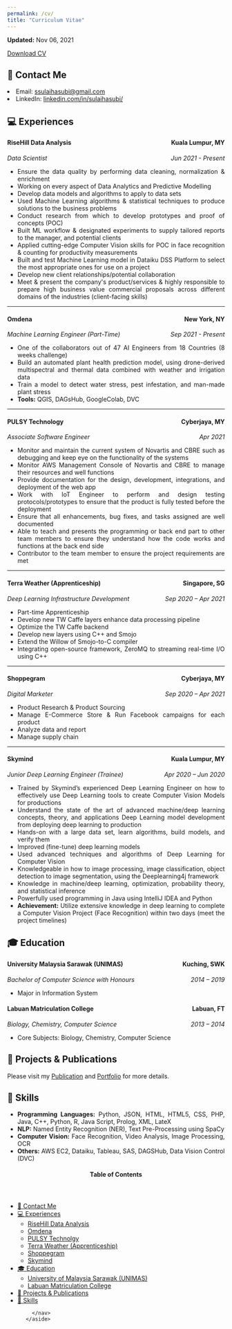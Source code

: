 ```yaml
---
permalink: /cv/
title: "Curriculum Vitae"
---
```

<!-- <p> <img src="https://sulaihasubi.github.io/assets/images/dp-600x600.png" width="250" class="align-center"> </p> -->

<p class="page__date"><strong><i class="fas fa-fw fa-calendar-alt" aria-hidden="true"></i> Updated:</strong> <time datetime="2021-05-11">Nov 06, 2021</time></p>
<a href="https://sulaihasubi.github.io/files/sulaiha-subi-cv.pdf" class="btn btn--info">Download CV</a>


📧 Contact Me
---
 <li> Email: <a href="mailto:ssulaihasubi@gmail.com">ssulaihasubi@gmail.com</a></li>

 <li> LinkedIn: <a href="https://www.linkedin.com/in/sulaihasubi/">linkedin.com/in/sulaihasubi/</a></li>


💻 Experiences
---
<h4 style="text-align:left;"> RiseHill Data Analysis<span style="float:right;">
         Kuala Lumpur, MY
    </span></h4> 
<p style="text-align:left;"><em>Data Scientist<span style="float:right;">
         Jun 2021 - Present</span></em></p>
<ul style="text-align:justify">
  <li>Ensure the data quality by performing data cleaning, normalization & enrichment </li>
  <li>Working on every aspect of Data Analytics and Predictive Modelling</li>
  <li>Develop  data models and algorithms to apply to data sets</li>
  <li>Used Machine Learning algorithms & statistical techniques to produce solutions to the business problems</li>
  <li>Conduct research from which to develop prototypes and proof of concepts (POC) </li>
  <li>Built ML workflow & designated experiments to supply tailored reports to the manager, and  potential clients</li>
  <li>Applied cutting-edge Computer Vision skills  for POC in face recognition & counting for productivity measurements</li>
  <li>Built and test Machine Learning model in Dataiku DSS Platform to select the most appropriate ones for use on a project</li>
  <li>Develop new client relationships/potential collaboration</li>
  <li>Meet & present the company's product/services & highly responsible to prepare high business value commercial proposals across different domains of the industries (client-facing skills)</li>
</ul>

---
<h4 style="text-align:left;">Omdena<span style="float:right;">
         New York, NY</span></h4> 
<p style="text-align:left;"><em>Machine Learning Engineer (Part-Time)<span style="float:right;">
         Sep 2021 - Present</span></em></p>
<ul style="text-align:justify">
  <li>One of the collaborators out of 47 AI Engineers from 18 Countries (8 weeks challenge)</li>
  <li>Build an automated plant health prediction model, using drone-derived multispectral and thermal data combined with weather and irrigation data</li>
  <li>Train a model to detect water stress, pest infestation, and man-made plant stress</li>
  <li><strong>Tools:</strong> QGIS, DAGsHub, GoogleColab, DVC</li>
</ul>

---
<h4 style="text-align:left;">PULSY Technology <span style="float:right;">
         Cyberjaya, MY</span></h4> 
<p style="text-align:left;"><em>Associate Software Engineer<span style="float:right;">
         Apr 2021</span></em></p>
<ul style="text-align:justify">
  <li>Monitor and maintain the current system of Novartis and CBRE such as debugging and  keep eye on the functionality  of the systems</li>
  <li>Monitor AWS Management Console of Novartis and CBRE to manage their resources and well functions</li>
  <li>Provide documentation for the design, development, integrations, and deployment of the web app</li>
  <li>Work with IoT Engineer to perform and design testing protocols/prototypes to ensure that the product is fully tested before the deployment</li>
  <li>Ensure that all enhancements, bug fixes, and tasks assigned are well documented </li>
  <li>Able to teach and presents the programming or back end part to other team members to ensure they understand how the code works and functions at the back end side</li>
  <li>Contributor to the team member to ensure the project requirements are met</li>
</ul>

---
<h4 style="text-align:left;">Terra Weather (Apprenticeship)<span style="float:right;">
        Singapore, SG</span></h4> 
<p style="text-align:left;"><em>Deep Learning Infrastructure Development<span style="float:right;">
         Sep 2020 – Apr 2021</span></em></p>
<ul style="text-align:justify">
  <li>Part-time Apprenticeship</li>
  <li>Develop new TW Caffe layers enhance data processing pipeline</li>
  <li>Optimize the TW Caffe backend</li>
  <li>Develop new layers using C++ and Smojo</li>
  <li>Extend the Willow of Smojo-to-C compiler</li>
  <li>Integrating open-source framework, ZeroMQ to streaming real-time I/O using C++</li>
</ul>

---
<h4 style="text-align:left;">Shoppegram<span style="float:right;">
         Cyberjaya, MY</span></h4> 
<p style="text-align:left;"><em>Digital Marketer<span style="float:right;">
         Sep 2020 – Apr 2021</span></em></p>
<ul style="text-align:justify">
  <li>Product Research & Product Sourcing</li>
  <li>Manage E-Commerce Store & Run Facebook campaigns for each product</li>
  <li>Analyze data and report</li>
  <li>Manage supply chain</li>
</ul>

---
<h4 style="text-align:left;">Skymind<span style="float:right;">
         Kuala Lumpur, MY</span></h4> 
<p style="text-align:left;"><em>Junior Deep Learning Engineer (Trainee)<span style="float:right;">
         Apr 2020 – Jun 2020</span></em></p>
<ul style="text-align:justify">
  <li>Trained by Skymind’s experienced Deep Learning Engineer on how to effectively use Deep Learning tools to create Computer Vision Models for productions</li>
  <li>Understand the state of the art of advanced machine/deep learning concepts, theory, and applications Deep Learning model development from deploying deep learning to production</li>
  <li>Hands-on with a large data set, learn algorithms, build models, and verify them </li>
  <li>Improved (fine-tune) deep learning models</li>
  <li>Used advanced techniques and algorithms of Deep Learning for Computer Vision</li>
  <li>Knowledgeable in how to image processing, image classification, object detection to image segmentation, using the Deeplearning4j framework</li>
  <li>Knowledge in machine/deep learning, optimization, probability theory, and statistical inference</li>
  <li>Powerfully used programming in Java using IntelliJ IDEA and Python</li>
  <li><strong>Achievement:</strong> Utilize extensive knowledge in deep learning to complete a Computer Vision Project (Face Recognition) within two days (meet the project timelines)</li>
</ul>

🎓 Education
---
<h4 style="text-align:left;">University Malaysia Sarawak (UNIMAS)<span style="float:right;">
         Kuching, SWK</span></h4> 
<p style="text-align:left;"><em>Bachelor of Computer Science with Honours <span style="float:right;">
         2014 –  2019</span></em></p>
<ul style="text-align:justify">
  <li>Major in Information System</li>
</ul>

<h4 style="text-align:left;">Labuan Matriculation College<span style="float:right;">
         Labuan, FT</span></h4> 
<p style="text-align:left;"><em>Biology, Chemistry, Computer Science<span style="float:right;">
         2013 –  2014</span></em></p>
<ul style="text-align:justify">
  <li>Core Subjects: Biology, Chemistry, Computer Science</li>
</ul>

📝 Projects & Publications
---
<p style="text-align:justify">

Please visit my <a href="https://community.dataiku.com/t5/Dataiku-Frontrunner-Awards/RiseHill-Data-Analysis-Using-AI-to-combat-the-Rise-in-Corporate/ta-p/18184">Publication</a> and <a href="https://sulaihasubi.github.io/portfolio/">Portfolio</a> for more details.</p>


🦾 Skills
---
<ul style="text-align:justify">
<li ><strong>Programming Languages:</strong> Python, JSON, HTML, HTML5, CSS, PHP, Java, C++, Python, R, Java Script, Prolog, XML, LateX</li>
<li><strong>NLP:</strong> Named Entity Recognition (NER), Text Pre-Processing using SpaCy</li>
<li><strong>Computer Vision:</strong> Face Recognition, Video Analysis, Image Processing, OCR</li>
<li><strong>Others:</strong> AWS EC2, Dataiku, Tableau, SAS,  DAGSHub, Data Vision Control (DVC)</li>
</ul>

<!-- This is for Sidebar Menu on the Rigth Side -->
<aside class="sidebar__right ">
            <nav class="toc">
              <header><h4 class="nav__title"><i class="fas fa-bookmark"></i> Table of Contents</h4></header>
              <ul class="toc__menu">
  <li class=""><a href="#-contact-me">📧 Contact Me</a></li>
  <li class=""><a href="#-experience">💻 Experiences</a>
    <ul>
      <li class=""><a href="">RiseHill Data Analysis</a></li>
      <li class=""><a href="">Omdena</a></li>
      <li class=""><a href="">PULSY Technolgy</a></li>
      <li class=""><a href="">Terra Weather (Apprenticeship)</a></li>
      <li class=""><a href="">Shoppegram</a></li>
      <li class=""><a href="">Skymind</a></li>
      <!-- <li class=""><a href="#business-analytics-competition--conference-2018--manhattan-college">Business Analytics Competition &amp; Conference 2018 @ Manhattan College</a></li> -->
    </ul>
  </li>
  <li class=""><a href="#-education">🎓 Education</a>
    <ul>
      <li class=""><a href="">University of Malaysia Sarawak (UNIMAS)</a></li>
      <li class=""><a href="">Labuan Matriculation College</a></li>
    </ul>
  </li>
  <li><a href="#-projects-and-articles">📝 Projects & Publications</a></li>
  <li class=""><a href="#-skills">🦾 Skills</a></li>
</ul>

            </nav>
          </aside>